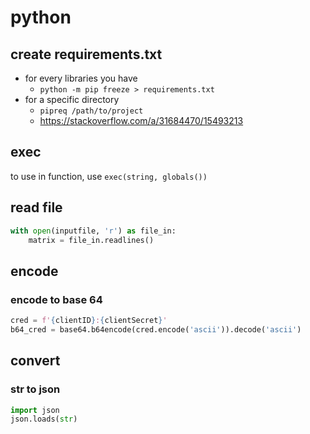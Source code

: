 # python

## create requirements.txt
- for every libraries you have
	- `python -m pip freeze > requirements.txt`
- for a specific directory
	- `pipreq /path/to/project`
	- https://stackoverflow.com/a/31684470/15493213

## exec
to use in function, use `exec(string, globals())`

## read file
```py
with open(inputfile, 'r') as file_in:
    matrix = file_in.readlines()
```

## encode
### encode to base 64
```py
cred = f'{clientID}:{clientSecret}'
b64_cred = base64.b64encode(cred.encode('ascii')).decode('ascii')
```

## convert
### str to json
```py
import json
json.loads(str)
```